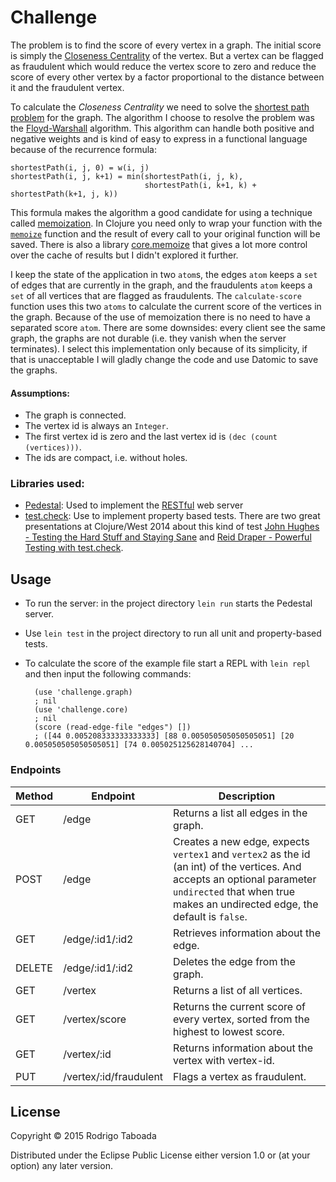 # Challenge

The problem is to find the score of every vertex in a graph. The initial score is simply the [Closeness Centrality](http://en.wikipedia.org/wiki/Centrality#Closeness_centrality) of the vertex. But a vertex can be flagged as fraudulent which would reduce the vertex score to zero and reduce the score of every other vertex by a factor proportional to the distance between it and the fraudulent vertex.

To calculate the _Closeness Centrality_ we need to solve the [shortest path problem](http://en.wikipedia.org/wiki/Shortest_path_problem) for the graph. The algorithm I choose to resolve the problem was the [Floyd-Warshall](http://en.wikipedia.org/wiki/Floyd%E2%80%93Warshall_algorithm) algorithm. This algorithm can handle both positive and negative weights and is kind of easy to express in a functional language because of the recurrence formula:

    shortestPath(i, j, 0) = w(i, j)
    shortestPath(i, j, k+1) = min(shortestPath(i, j, k), 
                                  shortestPath(i, k+1, k) + shortestPath(k+1, j, k)) 

This formula makes the algorithm a good candidate for using a technique called [memoization](http://en.wikipedia.org/wiki/Memoization). In Clojure you need only to wrap your function with the [`memoize`](https://clojuredocs.org/clojure.core/memoize) function and the result of every call to your original function will be saved. There is also a library [core.memoize](https://github.com/clojure/core.memoize) that gives a lot more control over the cache of results but I didn't explored it further.

I keep the state of the application in two `atom`s, the edges `atom` keeps a `set` of edges that are currently in the graph, and the fraudulents `atom` keeps a `set` of all vertices that are flagged as fraudulents. The `calculate-score` function uses this two `atoms` to calculate the current score of the vertices in the graph. Because of the use of memoization there is no need to have a separated score `atom`. There are some downsides: every client see the same graph, the graphs are not durable (i.e. they vanish when the server terminates). I select this implementation only because of its simplicity, if that is unacceptable I will gladly change the code and use Datomic to save the graphs.

#### Assumptions: 

- The graph is connected.
- The vertex id is always an `Integer`.
- The first vertex id is zero and the last vertex id is `(dec (count (vertices)))`.
- The ids are compact, i.e. without holes.

### Libraries used:

- [Pedestal](https://github.com/pedestal/pedestal): Used to implement the [RESTful](http://en.wikipedia.org/wiki/Representational_state_transfer) web server
- [test.check](https://github.com/clojure/test.check): Use to implement property based tests. There are two great presentations at Clojure/West 2014 about this kind of test [John Hughes - Testing the Hard Stuff and Staying Sane](https://www.youtube.com/watch?v=zi0rHwfiX1Q) and [Reid Draper - Powerful Testing with test.check](https://www.youtube.com/watch?v=JMhNINPo__g).

## Usage

- To run the server: in the project directory `lein run` starts the Pedestal server.
- Use `lein test` in the project directory to run all unit and property-based tests.
- To calculate the score of the example file start a REPL with `lein repl` and then input the following commands:  
      

        (use 'challenge.graph)
        ; nil
        (use 'challenge.core)
        ; nil
        (score (read-edge-file "edges") [])
        ; ([44 0.005208333333333333] [88 0.005050505050505051] [20 0.005050505050505051] [74 0.005025125628140704] ...

### Endpoints

|  Method  |     Endpoint   | Description |
|----------|----------------|-------------|
| GET | /edge        |   Returns a list all edges in the graph. |
| POST | /edge | Creates a new edge, expects `vertex1` and `vertex2` as the id (an int) of the vertices. And accepts an optional parameter `undirected` that when true makes an undirected edge, the default is `false`. |
| GET | /edge/:id1/:id2 | Retrieves information about the edge. |
| DELETE | /edge/:id1/:id2 | Deletes the edge from the graph. |
| GET | /vertex | Returns a list of all vertices. |
| GET | /vertex/score   | Returns the current score of every vertex, sorted from the highest to lowest score. |
| GET | /vertex/:id   | Returns information about the vertex with vertex-id. |
| PUT | /vertex/:id/fraudulent      | Flags a vertex as fraudulent. |


## License

Copyright © 2015 Rodrigo Taboada

Distributed under the Eclipse Public License either version 1.0 or (at
your option) any later version.
